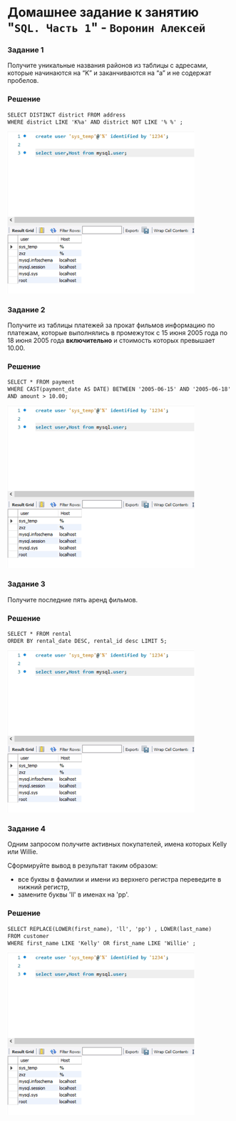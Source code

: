 # Домашнее задание к занятию "`SQL. Часть 1`" - `Воронин Алексей`

### Задание 1

Получите уникальные названия районов из таблицы с адресами, которые начинаются на “K” и заканчиваются на “a” и не содержат пробелов.

### Решение

```
SELECT DISTINCT district FROM address
WHERE district LIKE 'K%a' AND district NOT LIKE '% %' ;
```
![Скриншот-1](https://github.com/ZetIxzet/sdb-12-02/blob/main/132126.png)

### Задание 2

Получите из таблицы платежей за прокат фильмов информацию по платежам, которые выполнялись в промежуток с 15 июня 2005 года по 18 июня 2005 года **включительно** и стоимость которых превышает 10.00.

### Решение

```
SELECT * FROM payment
WHERE CAST(payment_date AS DATE) BETWEEN '2005-06-15' AND '2005-06-18' AND amount > 10.00;
```
![Скриншот-2](https://github.com/ZetIxzet/sdb-12-02/blob/main/132126.png)

### Задание 3

Получите последние пять аренд фильмов.

### Решение

```
SELECT * FROM rental
ORDER BY rental_date DESC, rental_id desc LIMIT 5;
```
![Скриншот-3](https://github.com/ZetIxzet/sdb-12-02/blob/main/132126.png)


### Задание 4

Одним запросом получите активных покупателей, имена которых Kelly или Willie. 

Сформируйте вывод в результат таким образом:
- все буквы в фамилии и имени из верхнего регистра переведите в нижний регистр,
- замените буквы 'll' в именах на 'pp'.

### Решение

```
SELECT REPLACE(LOWER(first_name), 'll', 'pp') , LOWER(last_name) 
FROM customer
WHERE first_name LIKE 'Kelly' OR first_name LIKE 'Willie' ;
```
![Скриншот-4](https://github.com/ZetIxzet/sdb-12-02/blob/main/132126.png)

